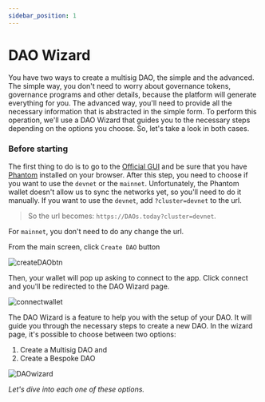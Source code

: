 ```yaml
---
sidebar_position: 1
---
```


# DAO Wizard

You have two ways to create a multisig DAO, the simple and the advanced. The simple way, you don't need to worry about governance tokens, governance programs and other details, because the platform will generate everything for you. The advanced way, you'll need to provide all the necessary information that is abstracted in the simple form. To perform this operation, we'll use a DAO Wizard that guides you to the necessary steps depending on the options you choose. So, let's take a look in both cases.

### Before starting

The first thing to do is to go to the [Official GUI](https://DAOs.today) and be sure that you have [Phantom](https://phantom.app/) installed on your browser.
After this step, you need to choose if you want to use the `devnet` or the `mainnet`. Unfortunately, the Phantom wallet doesn't allow us to sync the networks yet, so you'll need to do it manually. If you want to use the `devnet`, add `?cluster=devnet` to the url.

> So the url becomes: `https://DAOs.today?cluster=devnet`.

For `mainnet`, you don't need to do any change the url.

From the main screen, click `Create DAO` button

![createDAObtn](/img/multisig-DAO/create-DAO-btn.png)


Then, your wallet will pop up asking to connect to the app. Click connect and you'll be redirected to the DAO Wizard page.

![connectwallet](/img/multisig-DAO/connect-wallet.png)


The DAO Wizard is a feature to help you with the setup of your DAO. It will guide you through the necessary steps to create a new DAO. 
In the wizard page, it's possible to choose between two options:

1. Create a Multisig DAO and
2. Create a Bespoke DAO

![DAOwizard](/img/multisig-DAO/DAO-wizard.png)

_Let's dive into each one of these options._
